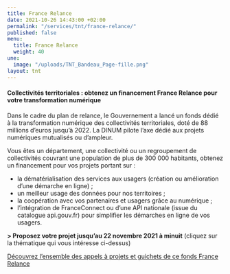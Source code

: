 ```yaml
---
title: France Relance
date: 2021-10-26 14:43:00 +02:00
permalink: "/services/tnt/france-relance/"
published: false
menu:
  title: France Relance
  weight: 40
une:
  image: "/uploads/TNT_Bandeau_Page-fille.png"
layout: tnt
---
```


#### Collectivités territoriales : obtenez un financement France Relance pour votre transformation numérique

Dans le cadre du plan de relance, le Gouvernement a lancé un fonds dédié à la transformation numérique des collectivités territoriales, doté de 88 millions d’euros jusqu’à 2022. 
La DINUM pilote l’axe dédié aux projets numériques mutualisés ou d’ampleur. 

Vous êtes un département, une collectivité ou un regroupement de collectivités couvrant une population de plus de 300 000 habitants, obtenez un financement pour vos projets portant sur : 
* la dématérialisation des services aux usagers (création ou amélioration d’une démarche en ligne) ;
* un meilleur usage des données pour nos territoires ;
* la coopération avec vos partenaires et usagers grâce au numérique ;
* l’intégration de FranceConnect ou d’une API nationale (issue du catalogue api.gouv.fr) pour simplifier les démarches en ligne de vos usagers.

**> Proposez votre projet jusqu’au 22 novembre 2021 à minuit** (cliquez sur la thématique qui vous intéresse ci-dessus)

<div class="lien-important"><a href="https://france-relance.transformation.gouv.fr/fonds-collectivites">Découvrez l’ensemble des appels à projets et guichets de ce fonds France Relance</a></div>
